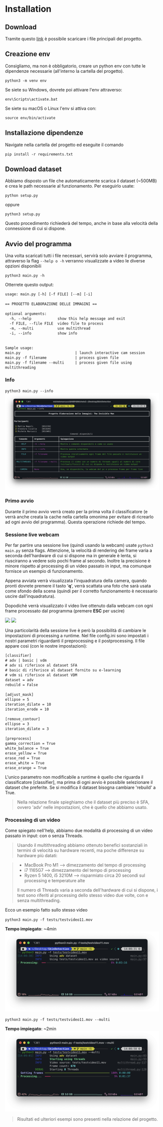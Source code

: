 # Installation

## Download
Tramite questo [link]() è possibile scaricare i file principali del progetto.

## Creazione env
Consigliamo, ma non è obbligatorio, creare un python env con tutte le dipendenze necessarie (all'interno la cartella del progetto).

```
python3 -m venv env
```

Se siete su Windows, dovrete poi attivare l'env attraverso:

```
env\Scripts\activate.bat
```

Se siete su macOS o Linux l'env si attiva con:

```
source env/bin/activate
```

## Installazione dipendenze

Navigate nella cartella del progetto ed eseguite il comando

```
pip install -r requirements.txt
``` 


## Download dataset

Abbiamo disposto un file che automaticamente scarica il dataset (~500MB) e crea le path necessarie al funzionamento. Per eseguirlo usate:

```
python setup.py
```
oppure

```
python3 setup.py
```

Questo procedimento richiederà del tempo, anche in base alla velocità della connessione di cui si dispone.

## Avvio del programma

Una volta scaricati tutti i file necessari, servirà solo avviare il programma, attraverso la flag <code>--help o -h</code> verranno visualizzate a video le diverse opzioni disponibili

```
python3 main.py -h
```
Otterrete questo output:

```
usage: main.py [-h] [-f FILE] [--m] [-i]

== PROGETTO ELABORAZIONE DELLE IMMAGINI ==

optional arguments:
  -h, --help            show this help message and exit
  -f FILE, --file FILE  video file to process
  -m, --multi           use multithread
  -i, --info            show info
  

Sample usage:
main.py                         | launch interactive cam session
main.py -f filename             | process given file
main.py -f filename --multi     | process given file using multithreading
```
### Info
<code>python3 main.py --info</code>
![](info.png)

### Primo avvio
Durante il primo avvio verrà creato per la prima volta il classificatore (e verrà anche creata la cache nella cartella omonima per evitare di ricrearlo ad ogni avvio del programma). Questa operazione richiede del tempo.

### Sessione live webcam
Per far partire una sessione live (quindi usando la webcam) usate <code>python3 main.py</code> senza flags. Attenzione, la velocità di rendering dei frame varia a seconda dell'hardware di cui si dispone ma in generale è lenta, si riusciranno a vedere solo pochi frame al secondo. Inoltre la precisione è minore rispetto al processing di un video passato in input, ma comunque fornisce un esempio di funzionamento.

Appena avviata verrà visualizzata l'inquadratura della camera, quando pronti dovrete premere il tasto '**q**', verrà scattata una foto che sarà usata come sfondo della scena (quindi per il corretto funzionamento è necessario uscire dall'inquadratura).

Dopodichè verrà visualizzato il video live ottenuto dalla webcam con ogni frame processato dal programma (premere **ESC** per uscire)

![](wallpaper.png) 
![](live.png)

Una particolarità della sessione live è però la possibilità di cambiare le impostazioni di processing a runtime.
Nel file config.ini sono impostati i nostri parametri riguardanti il preprocessing e il postprocessing. Il file appare così (con le nostre impostazioni):

```
[classifier]
# adv | basic | vdm
# adv si riferisce al dataset SFA
# basic di riferisce al dataset fornito su e-learning
# vdm si riferisce al dataset VDM
dataset = adv
rebuild = False

[adjust_mask]
ellipse = 5
iteration_dilate = 10
iteration_erode = 10

[remove_contour]
ellipse = 3
iteration_dilate = 3

[preprocess]
gamma_correction = True
white_balance = True
erase_yellow = True
erase_red = True
erase_white = True
erase_orange = True
```
L'unico parametro non modificabile a runtime è quello che riguarda il classificatore [classifier], ma prima di ogni avvio è possibile selezionare il dataset che preferite. Se si modifica il dataset bisogna cambiare 'rebuild' a True.

>Nella relazione finale spieghiamo che il dataset più preciso è SFA, ovvero 'adv' nelle impostazioni, che è quello che abbiamo usato.


### Processing di un video

Come spiegato nell'help, abbiamo due modalità di processing di un video passato in input: con o senza Threads. 
>Usando il multithreading abbiamo ottenuto benefici sostanziali in termini di velocità su hardware recenti, ma poche differenze su hardware più datati:

>* MacBook Pro M1 --> dimezzamento del tempo di processing
>* i7 1165G7 --> dimezzamento del tempo di processing
>* Ryzen 5 1400, i5 3210M --> risparmiato circa 20 secondi sul processing e temperature alte
> 
>Il numero di Threads varia a seconda dell'hardware di cui si dispone, i test sono riferiti al processing dello stesso video due volte, con e senza multithreading.

Ecco un esempio fatto sullo stesso video

<code>python3 main.py -f tests/testvideo11.mov</code>

**Tempo impiegato**: ~4min
![](single.png)

<code>python3 main.py -f tests/testvideo11.mov --multi</code>

**Tempo impiegato**: ~2min
![](multi.png)

> Risultati ed ulteriori esempi sono presenti nella relazione del progetto.
